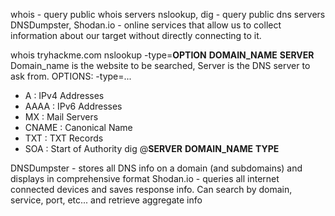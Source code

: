 whois - query public whois servers
nslookup, dig - query public dns servers
DNSDumpster, Shodan.io - online services that allow us to collect information about our target without directly connecting to it.

whois tryhackme.com
nslookup -type=**OPTION** **DOMAIN_NAME** **SERVER** Domain_name is the website to be searched, Server is the DNS server to ask from.
OPTIONS: -type=...
- A : IPv4 Addresses
- AAAA : IPv6 Addresses
- MX : Mail Servers
- CNAME : Canonical Name
- TXT : TXT Records
- SOA : Start of Authority
dig @**SERVER** **DOMAIN_NAME** **TYPE**

DNSDumpster - stores all DNS info on a domain (and subdomains) and displays in comprehensive format
Shodan.io - queries all internet connected devices and saves response info. Can search by domain, service, port, etc... and retrieve aggregate info